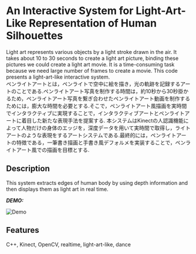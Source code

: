 # An Interactive System for Light-Art-Like Representation of Human Silhouettes

Light art represents various objects by a light stroke drawn in the air. It takes about 10 to 30 seconds to create a light art picture, binding these pictures we could create a light art movie. It is a time-consuming task because we need large number of frames to create a movie. This code presents a light-art-like interactive system.  
ペンライトアートとは，ペンライトで空中に絵を描き，光の軌跡を記録するアートのことである.ペンライトアート写真を制作する時間は，約10秒から30秒掛かるため，ペンライトアート写真を繋ぎ合わせたペンライトアート動画を制作するためには，膨大な時間を必要とする.そこで，ペンライトアート風描画を実時間でインタラクティブに実現することで，インタラクティブアートとペンライトアートに着目した新たな表現手法を提案する. 本システムはKinectの人認識機能によって人物だけの身体のエッジを，深度データを用いて実時間で取得し，ライトアートのような表現をするアートシステムである.最終的には，ペンライトアートの特徴である，一筆書き描画と手書き風デフォルメを実装することで，ペンライトアート風での描画を目標とする.

## Description
This system extracts edges of human body by using depth information and then displays them as light art in real time. 

***DEMO:***

![Demo](koidance-afim.gif)

## Features
C++, Kinect, OpenCV, realtime, light-art-like, dance 